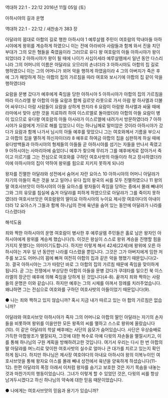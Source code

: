 역대하 22:1 - 22:12 
2016년 11월 05일 (토)

아하시야의 길과 운명



역대하 22:1 - 22:12 / 새찬송가 383 장


아달랴의 꾐대로 아합의 길로 행한 아하시야
1 예루살렘 주민이 여호람의 막내아들 아하시야에게 왕위를 계승하게 하였으니 이는 전에 아라비아 사람들과 함께 와서 진을 치던 부대가 그의 모든 형들을 죽였음이라 그러므로 유다 왕 여호람의 아들 아하시야가 왕이 되었더라 2 아하시야가 왕이 될 때에 나이가 사십이세라 예루살렘에서 일년 동안 다스리니라 그의 어머니의 이름은 아달랴요 오므리의 손녀더라 3 아하시야도 아합의 집 길로 행하였으니 이는 그의 어머니가 꾀어 악을 행하게 하였음이라 4 그의 아버지가 죽은 후에 그가 패망하게 하는 아합의 집의 가르침을 따라 여호와 보시기에 아합의 집 같이 악을 행하였더라

요람을 문병 갔다가 예후에게 죽임을 당한 아하시야
5 아하시야가 아합의 집의 가르침을 따라 이스라엘 왕 아합의 아들 요람과 함께 길르앗 라못으로 가서 아람 왕 하사엘과 더불어 싸우더니 아람 사람들이 요람을 상하게 한지라 6 요람이 아람왕 하사엘과 싸울 때에 라마에서 맞아 상한 것을 치료하려 하여 이스르엘로 돌아왔더라 아합의 아들 요람이 병이 있으므로 유다왕 여호람의 아들 아사랴가 이스르엘에 내려가서 방문하였더라 7 아하시야가 요람에게 가므로 해를 입었으니 이는 하나님께로 말미암은 것이라 아하시야가 갔다가 요람과 함께 나가서 님시의 아들 예후를 맞았으니 그는 여호와께서 기름을 부으시고 아합의 집을 멸하게 하신자이더라 8 예후로 하여금 아합의 집을 심판하게 하실 때에 유다방백들과 아하시야의 형제들의 아들들 곧 아하시야를 섬기는 자들을 만나서 죽였고 9 아하시야는 사마리아에 숨었더니 예후가 찾으매 무리가 그를 예후에게로 잡아가서 죽이고 이르기를 그는 전심으로 여호와를 구하던 여호사밧의 아들이라 하고 장사하였더라 이에 아하시야의 집이 약하여 왕위를 힘으로 지키지 못하게 되니라

왕자를 진멸한 아달랴와 성전에서 숨어서 자란 요아스
10 아하시야의 어머니 아달랴가 자기의 아들이 죽은 것을 보고 일어나 유다 집의 왕국의 씨를 모두 진멸하였으나 11 왕의 딸 여호사브앗이 아하시야의 아들 요아스를 왕자들이 죽임을 당하는 중에서 몰래 빼내어 그와 그의 유모를 침실에 숨겨 아달랴를 피하게 하였으므로 아달랴가 그를 죽이지 못하였더라 여호사브앗은 여호람왕의 딸이요 아하시야의 누이요 제사장 여호야다의 아내이더라 12 요아스가 그들과 함께 하나님의 전에 육년을 숨어 있는 동안에 아달랴가 나라를 다스렸더라

해석도움





죄와 짝한 아하시야의 운명
여호람이 병사한 후 예루살렘 주민들은 홀로 남은 왕자인 아하시야에게 왕위를 계승케 했습니다(1). 이것은 왕실이 스스로 왕위 계승을 진행할 힘을 가지지 못했다는 의미이기도합니다. 하지만 이렇게 해서 42세(22세)에 왕위에 오른 아하시야는 겨우 일 년 동안만 나라를 다스렸을 뿐입니다. 그것은 그가 아버지에게 임한 저주를 보고도 어머니의 꾐에 빠져 여전히 아합의 집과 같은 악을 행했기 때문입니다(2-3). 결국 아하시야는 그가 따랐던 바로 그 아합의 집의 가르침 때문에 죽임을 맞이하게 됩니다. 곧 그는 전쟁에서 부상당한 아합의 아들을 문병 갔다가 쿠데타를 일으킨 북 이스라엘의 장군인 예후에 의해 죽임을 당하게 된 것입니다(4-8). 끝까지 죄와 짝하는 사람들의 운명은 이와 같습니다. 하지만 예후는 그의 시체를 아껴서 장례를 치러주었습니다. 왜냐하면 그는 전심으로 여호와를 구하던 여호사밧의 아들이었기 때문입니다(9).

● 나는 죄와 짝하고 있지 않습니까? 혹시 지금 내가 따르고 있는 아
합의 가르침은 없습니까?

아달랴와 여호사브앗
아하시야가 죽자 그의 어머니요 아합의 딸인 아달랴는 자기의 손자들을 비롯하여 왕위를 이을만한 모든 왕족의 씨를 멸하고 스스로 왕위에 올랐습니다(10). 이 같은 아달랴의 학살 배후에는 사단의 음모가 숨어있습니다. 사단은 우상숭배로 가득한 아합왕조가 멸절되자, 그것에 대한 복수로 아예 다윗의 자손들을 멸절시키고, 이를 통해 하나님의 구원 계획을 방해하려고한 것입니다. 여기서 우리는 다시 한 번 아합의 딸 아달랴를 며느리로 맞이한 여호사밧의 실수로 얼마나 큰 대가를 치르고 있는지 확인하게 됩니다. 하지만 하나님은 제사장 여호야다의 아내요 아하시야 왕의 이복누이인 여호사브앗을 통해 왕자요 아스를 몰래 빼내 성전에서 육년을 양육하게 하셨습니다(11-12). 한편 아달랴의 폭정 아래서 이처럼 왕자를 숨기고 보호한 것은 자기 목숨을 내놓는 것과 마찬가지의 행동이었습니다. 그녀가 이렇게 할 수 있었던 것은, 다윗의 씨를 항상 남겨두시겠다고 하신 하나님의 약속에 대한 믿음 때문이었습니다.

● 나에게는 여호사브앗의 믿음과 용기가 있습니까?